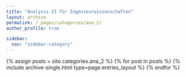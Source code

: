 ```yaml
---
title: "Analysis II für Ingenieurwissenschaften"
layout: archive
permalink: /_pages/categories/ana_2/
author_profile: true

sidebar:
  nav: "sidebar-category"
---
```


{% assign posts = site.categories.ana_2 %} {% for post in posts %} {% include archive-single.html type=page.entries_layout %} {% endfor %}
